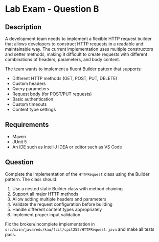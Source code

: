 # Lab Exam - Question B

## Description

A development team needs to implement a flexible HTTP request builder that allows developers to construct HTTP requests 
in a readable and maintainable way. The current implementation uses multiple constructors and setter methods, making it 
difficult to create requests with different combinations of headers, parameters, and body content.

The team wants to implement a fluent Builder pattern that supports:
- Different HTTP methods (GET, POST, PUT, DELETE)
- Custom headers
- Query parameters
- Request body (for POST/PUT requests)
- Basic authentication
- Custom timeouts
- Content type settings

## Requirements
- Maven
- JUnit 5
- An IDE such as IntelliJ IDEA or editor such as VS Code

## Question
Complete the implementation of the `HTTPRequest` class using the Builder pattern. The class should:
1. Use a nested static Builder class with method chaining
2. Support all major HTTP methods
3. Allow adding multiple headers and parameters
4. Validate the request configuration before building
5. Handle different content types appropriately
6. Implement proper input validation

Fix the broken/incomplete implementation in `src/main/java/edu/kau/fcit/cpit252/HTTPRequest.java` and make all tests pass.
